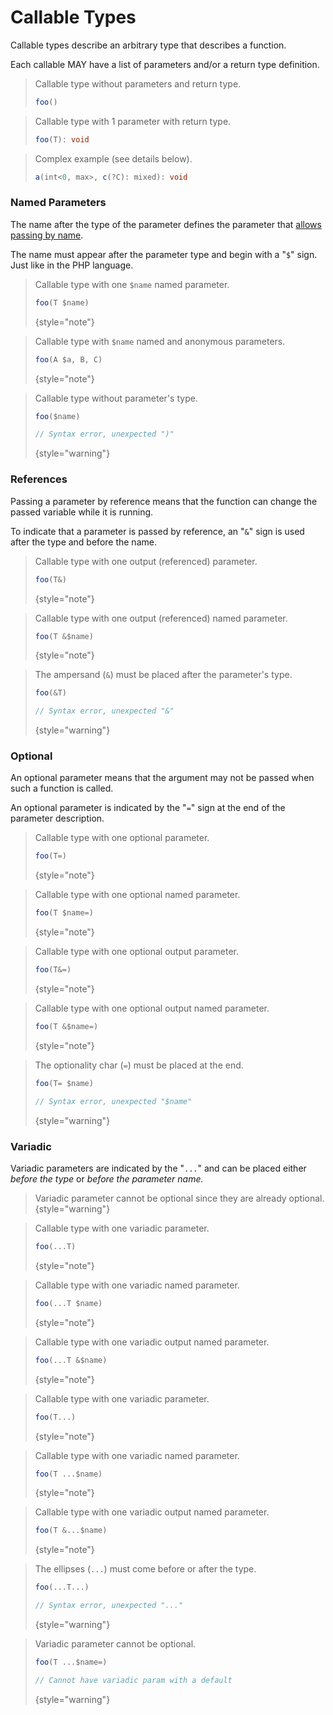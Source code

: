 # Callable Types

<show-structure for="chapter" depth="2"/>

Callable types describe an arbitrary type that describes a function.

Each callable MAY have a list of parameters and/or a return type definition.

<procedure title="Examples" collapsible="true">

> Callable type without parameters and return type.
> ```typescript
> foo()
> ```

> Callable type with 1 parameter with return type.
> ```typescript
> foo(T): void
> ```

> Complex example (see details below).
> ```typescript
> a(int<0, max>, c(?C): mixed): void
> ```
</procedure>

### Named Parameters

The name after the type of the parameter defines the parameter that
[allows passing by name](https://www.php.net/manual/en/functions.arguments.php#functions.named-arguments).&#x20;

The name must appear after the parameter type and begin with a "`$`" sign.
Just like in the PHP language.

<tabs>
<tab title="Examples">

> Callable type with one `$name` named parameter.
> ```typescript
> foo(T $name)
> ```
> {style="note"}

> Callable type with `$name` named and anonymous parameters.
> ```typescript
> foo(A $a, B, C)
> ```
> {style="note"} 

</tab>
<tab title="Counterexamples">

> Callable type without parameter's type.
> ```typescript
> foo($name)
> 
> // Syntax error, unexpected ")"
> ```
> {style="warning"}

</tab>
</tabs>

### References

Passing a parameter by reference means that the function can change the passed
variable while it is running.

To indicate that a parameter is passed by reference, an "`&`" sign is used after
the type and before the name.

<tabs>
<tab title="Examples">

> Callable type with one output (referenced) parameter.
> ```typescript
> foo(T&)
> ```
> {style="note"}

> Callable type with one output (referenced) named parameter.
> ```typescript
> foo(T &$name)
> ```
> {style="note"}

</tab>
<tab title="Counterexamples">

> The ampersand (`&`) must be placed after the parameter's type.
> ```typescript
> foo(&T)
> 
> // Syntax error, unexpected "&"
> ```
> {style="warning"}

</tab>
</tabs>

### Optional

An optional parameter means that the argument may not be passed when such a
function is called.

An optional parameter is indicated by the "`=`" sign at the end of the
parameter description.

<tabs>
<tab title="Examples">

> Callable type with one optional parameter.
> ```typescript
> foo(T=)
> ```
> {style="note"}

> Callable type with one optional named parameter.
> ```typescript
> foo(T $name=)
> ```
> {style="note"}

> Callable type with one optional output parameter.
> ```typescript
> foo(T&=)
> ```
> {style="note"}

> Callable type with one optional output named parameter.
> ```typescript
> foo(T &$name=)
> ```
> {style="note"}

</tab>
<tab title="Counterexamples">

> The optionality char (`=`) must be placed at the end.
> ```typescript
> foo(T= $name)
> 
> // Syntax error, unexpected "$name"
> ```
> {style="warning"}

</tab>
</tabs>

### Variadic

Variadic parameters are indicated by the "`...`" and can be placed either
_before the type_ or _before the parameter name._

> Variadic parameter cannot be optional since they are already optional.
{style="warning"}

<tabs>
<tab title="Examples">

> Callable type with one variadic parameter.
> ```typescript
> foo(...T)
> ```
> {style="note"}

> Callable type with one variadic named parameter.
> ```typescript
> foo(...T $name)
> ```
> {style="note"}

> Callable type with one variadic output named parameter.
> ```typescript
> foo(...T &$name)
> ```
> {style="note"}

</tab>
<tab title="Alternative Syntax">

> Callable type with one variadic parameter.
> ```typescript
> foo(T...)
> ```
> {style="note"}

> Callable type with one variadic named parameter.
> ```typescript
> foo(T ...$name)
> ```
> {style="note"}

> Callable type with one variadic output named parameter.
> ```typescript
> foo(T &...$name)
> ```
> {style="note"}

</tab>
<tab title="Counterexamples">

> The ellipses (`...`) must come before or after the type.
> ```typescript
> foo(...T...)
> 
> // Syntax error, unexpected "..."
> ```
> {style="warning"}

> Variadic parameter cannot be optional.
> ```typescript
> foo(T ...$name=)
> 
> // Cannot have variadic param with a default
> ```
> {style="warning"}

</tab>
</tabs>
